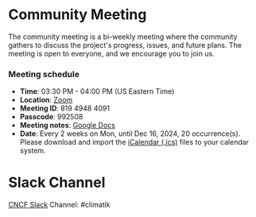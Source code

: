 # Community Meeting

The community meeting is a bi-weekly meeting where the community gathers to discuss the project's progress, issues, and future plans. 
The meeting is open to everyone, and we encourage you to join us.

### Meeting schedule

- **Time**: 03:30 PM - 04:00 PM (US Eastern Time)
- **Location**: [Zoom](https://us06web.zoom.us/j/81949484091?pwd=sHAQadKGO5e9wp7rEsDRbinaCZKsMF.1)
- **Meeting ID**: 819 4948 4091
- **Passcode**: 992508
- **Meeting notes**: [Google Docs](https://docs.google.com/document/d/10EIo9dXNPeJZeUzDwR_XsRag1XJQx5xQh7okRUuxotE/edit?usp=sharing)
- **Date**: Every 2 weeks on Mon, until Dec 16, 2024, 20 occurrence(s). Please download and import the [iCalendar (.ics)](https://us06web.zoom.us/meeting/tZUkc-Cspj8qE9VtQ9hvie5NvcMwbdCAJPMI/ics?icsToken=98tyKuGppz8jHtyRsBCGRpwcHY-gXejxiClfj_priC68CzZaZ1bYIOFvJbB7M_n6) files to your calendar system.

# Slack Channel
[CNCF Slack](https://communityinviter.com/apps/cloud-native/cncf) Channel: #climatik        